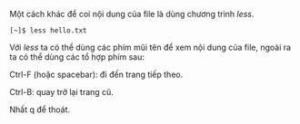 Một cách khác để coi nội dung của file là dùng chương trình _less_.

```
[~]$ less hello.txt
```

Với _less_ ta có thể dùng các phím mũi tên để xem nội dung của file, ngoài ra ta có thể dùng các tổ hợp phím sau:

Ctrl-F \(hoặc spacebar\): đi đến trang tiếp theo.

Ctrl-B: quay trở lại trang cũ.

Nhất q để thoát.

